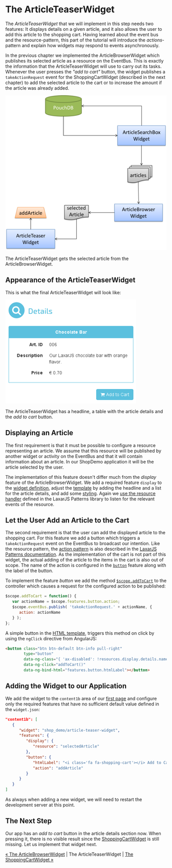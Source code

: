 # The ArticleTeaserWidget

The _ArticleTeaserWidget_ that we will implement in this step needs two features:
It displays details on a given article, and it also allows the user to add this article to the shopping cart.
Having learned about the event bus and the resource-pattern, this part of the tutorial will introduce the _actions_-pattern and explain how widgets may respond to events asynchronously.

In the previous chapter we implemented the ArticleBrowserWidget which publishes its selected article as a resource on the EventBus.
This is exactly the information that the ArticleTeaserWidget will use to carry out its tasks.
Whenever the user presses the _"add to cart"_ button, the widget publishes a `takeActionRequest` event for the ShoppingCartWidget (described in the next chapter) to add the selected article to the cart or to increase the amount if the article was already added.

![Step 6](img/step6.png)

The ArticleTeaserWidget gets the selected article from the ArticleBrowserWidget.


## Appearance of the ArticleTeaserWidget

This is what the final ArticleTeaserWidget will look like:

![ArticleTeaserWidget](img/article_teaser_widget.png)

The ArticleTeaserWidget has a headline, a table with the article details and the *add to cart* button.


## Displaying an Article

The first requirement is that it must be possible to configure a resource representing an article.
We assume that this resource will be published by another widget or activity on the EventBus and that it will contain information about an article.
In our ShopDemo application it will be the article selected by the user.

The implementation of this feature doesn't differ much from the *display* feature of the ArticleBrowserWidget.
We add a required feature `display` to the [widget definition](../../includes/widgets/shop_demo/article-teaser-widget/widget.json#L20), adjust the [template](../../includes/widgets/shop_demo/article-teaser-widget/default.theme/article-teaser-widget.html) by adding the headline and a list for the article details, and add some [styling](../../includes/widgets/shop_demo/article-teaser-widget/default.theme/css/article-teaser-widget.css).
Again we [use the resource handler](../../includes/widgets/shop_demo/article-teaser-widget/article-teaser-widget.js#L19) defined in the LaxarJS Patterns library to listen for the relevant events of the resource.


## Let the User Add an Article to the Cart

The second requirement is that the user can add the displayed article to the shopping cart.
For this feature we add a button which triggers a `takeActionRequest` event on the EventBus to broadcast our intention.
Like the resource pattern, the [action pattern](https://github.com/LaxarJS/laxar_patterns/blob/master/docs/patterns/actions.md#action-patterns) is also described in the [LaxarJS Patterns documentation](https://github.com/LaxarJS/laxar_patterns/blob/master/docs/index.md#laxarjs-patterns).
As the implementation of the cart is not part of this widget, the actual adding of the article to the items in the cart is also out of scope.
The name of the action is configured in the [`button`](../../includes/widgets/shop_demo/article-teaser-widget/widget.json#L58) feature along with the label of the button.

To implement the feature *button* we add the method [`$scope.addToCart`](../../includes/widgets/shop_demo/article-teaser-widget/article-teaser-widget.js#L21) to the controller which causes a request for the configured action to be published:

```javascript
$scope.addToCart = function() {
   var actionName = $scope.features.button.action;
   $scope.eventBus.publish( 'takeActionRequest.' + actionName, {
      action: actionName
   } );
};
```

A simple button in the [HTML template](../../includes/widgets/shop_demo/article-teaser-widget/default.theme/article-teaser-widget.html#L25), triggers this method on click by using the `ngClick` directive from AngularJS:

```html
<button class="btn btn-default btn-info pull-right"
        type="button"
        data-ng-class="{ 'ax-disabled': !resources.display.details.name }"
        data-ng-click="addToCart()"
        data-ng-bind-html="features.button.htmlLabel"></button>
```


## Adding the Widget to our Application

We add the widget to the `content1b` area of our [first page](../../application/pages/shop_demo.json#L63) and configure only the required features that have no sufficient default value defined in the `widget.json`:

```json
"content1b": [
   {
      "widget": "shop_demo/article-teaser-widget",
      "features": {
         "display": {
            "resource": "selectedArticle"
         },
         "button": {
            "htmlLabel": "<i class='fa fa-shopping-cart'></i> Add to Cart",
            "action": "addArticle"
         }
      }
   }
]
```

As always when adding a new widget, we will need to restart the development server at this point.


## The Next Step

Our app has an *add to cart* button in the article details section now.
When pressing it, there is no visible result since the [ShoppingCartWidget](07_shopping_cart_widget.md) is still missing.
Let us implement that widget next.

[« The ArticleBrowserWidget](05_article_browser_widget.md) | The ArticleTeaserWidget | [The ShoppingCartWidget »](07_shopping_cart_widget.md)
